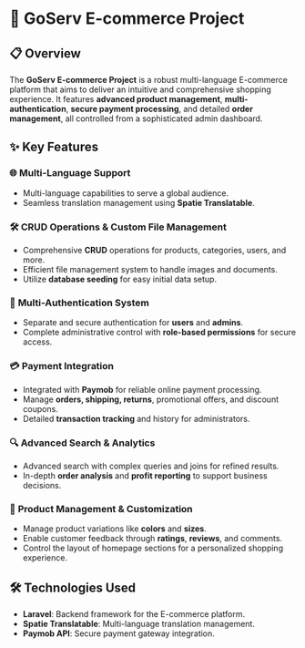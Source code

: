 # 🛒 **GoServ E-commerce Project**

## 📋 **Overview**

The **GoServ E-commerce Project** is a robust multi-language E-commerce platform that aims to deliver an intuitive and comprehensive shopping experience. It features **advanced product management**, **multi-authentication**, **secure payment processing**, and detailed **order management**, all controlled from a sophisticated admin dashboard.

## ✨ **Key Features**

### 🌐 **Multi-Language Support**
- Multi-language capabilities to serve a global audience.
- Seamless translation management using **Spatie Translatable**.

### 🛠️ **CRUD Operations & Custom File Management**
- Comprehensive **CRUD** operations for products, categories, users, and more.
- Efficient file management system to handle images and documents.
- Utilize **database seeding** for easy initial data setup.

### 🔑 **Multi-Authentication System**
- Separate and secure authentication for **users** and **admins**.
- Complete administrative control with **role-based permissions** for secure access.

### 💳 **Payment Integration**
- Integrated with **Paymob** for reliable online payment processing.
- Manage **orders, shipping, returns**, promotional offers, and discount coupons.
- Detailed **transaction tracking** and history for administrators.

### 🔍 **Advanced Search & Analytics**
- Advanced search with complex queries and joins for refined results.
- In-depth **order analysis** and **profit reporting** to support business decisions.

### 🎨 **Product Management & Customization**
- Manage product variations like **colors** and **sizes**.
- Enable customer feedback through **ratings**, **reviews**, and comments.
- Control the layout of homepage sections for a personalized shopping experience.

## 🛠️ **Technologies Used**
- **Laravel**: Backend framework for the E-commerce platform.
- **Spatie Translatable**: Multi-language translation management.
- **Paymob API**: Secure payment gateway integration.


